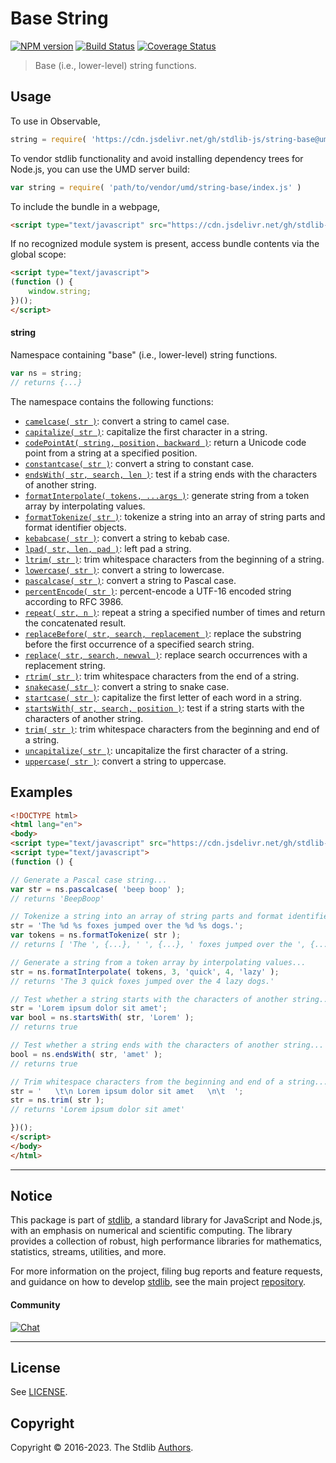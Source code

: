 <!--

@license Apache-2.0

Copyright (c) 2022 The Stdlib Authors.

Licensed under the Apache License, Version 2.0 (the "License");
you may not use this file except in compliance with the License.
You may obtain a copy of the License at

   http://www.apache.org/licenses/LICENSE-2.0

Unless required by applicable law or agreed to in writing, software
distributed under the License is distributed on an "AS IS" BASIS,
WITHOUT WARRANTIES OR CONDITIONS OF ANY KIND, either express or implied.
See the License for the specific language governing permissions and
limitations under the License.

-->

# Base String

[![NPM version][npm-image]][npm-url] [![Build Status][test-image]][test-url] [![Coverage Status][coverage-image]][coverage-url] <!-- [![dependencies][dependencies-image]][dependencies-url] -->

> Base (i.e., lower-level) string functions.



<section class="usage">

## Usage

To use in Observable,

```javascript
string = require( 'https://cdn.jsdelivr.net/gh/stdlib-js/string-base@umd/browser.js' )
```

To vendor stdlib functionality and avoid installing dependency trees for Node.js, you can use the UMD server build:

```javascript
var string = require( 'path/to/vendor/umd/string-base/index.js' )
```

To include the bundle in a webpage,

```html
<script type="text/javascript" src="https://cdn.jsdelivr.net/gh/stdlib-js/string-base@umd/browser.js"></script>
```

If no recognized module system is present, access bundle contents via the global scope:

```html
<script type="text/javascript">
(function () {
    window.string;
})();
</script>
```

#### string

Namespace containing "base" (i.e., lower-level) string functions.

```javascript
var ns = string;
// returns {...}
```

The namespace contains the following functions:

<!-- <toc pattern="*"> -->

<div class="namespace-toc">

-   <span class="signature">[`camelcase( str )`][@stdlib/string/base/camelcase]</span><span class="delimiter">: </span><span class="description">convert a string to camel case.</span>
-   <span class="signature">[`capitalize( str )`][@stdlib/string/base/capitalize]</span><span class="delimiter">: </span><span class="description">capitalize the first character in a string.</span>
-   <span class="signature">[`codePointAt( string, position, backward )`][@stdlib/string/base/code-point-at]</span><span class="delimiter">: </span><span class="description">return a Unicode code point from a string at a specified position.</span>
-   <span class="signature">[`constantcase( str )`][@stdlib/string/base/constantcase]</span><span class="delimiter">: </span><span class="description">convert a string to constant case.</span>
-   <span class="signature">[`endsWith( str, search, len )`][@stdlib/string/base/ends-with]</span><span class="delimiter">: </span><span class="description">test if a string ends with the characters of another string.</span>
-   <span class="signature">[`formatInterpolate( tokens, ...args )`][@stdlib/string/base/format-interpolate]</span><span class="delimiter">: </span><span class="description">generate string from a token array by interpolating values.</span>
-   <span class="signature">[`formatTokenize( str )`][@stdlib/string/base/format-tokenize]</span><span class="delimiter">: </span><span class="description">tokenize a string into an array of string parts and format identifier objects.</span>
-   <span class="signature">[`kebabcase( str )`][@stdlib/string/base/kebabcase]</span><span class="delimiter">: </span><span class="description">convert a string to kebab case.</span>
-   <span class="signature">[`lpad( str, len, pad )`][@stdlib/string/base/left-pad]</span><span class="delimiter">: </span><span class="description">left pad a string.</span>
-   <span class="signature">[`ltrim( str )`][@stdlib/string/base/left-trim]</span><span class="delimiter">: </span><span class="description">trim whitespace characters from the beginning of a string.</span>
-   <span class="signature">[`lowercase( str )`][@stdlib/string/base/lowercase]</span><span class="delimiter">: </span><span class="description">convert a string to lowercase.</span>
-   <span class="signature">[`pascalcase( str )`][@stdlib/string/base/pascalcase]</span><span class="delimiter">: </span><span class="description">convert a string to Pascal case.</span>
-   <span class="signature">[`percentEncode( str )`][@stdlib/string/base/percent-encode]</span><span class="delimiter">: </span><span class="description">percent-encode a UTF-16 encoded string according to RFC 3986.</span>
-   <span class="signature">[`repeat( str, n )`][@stdlib/string/base/repeat]</span><span class="delimiter">: </span><span class="description">repeat a string a specified number of times and return the concatenated result.</span>
-   <span class="signature">[`replaceBefore( str, search, replacement )`][@stdlib/string/base/replace-before]</span><span class="delimiter">: </span><span class="description">replace the substring before the first occurrence of a specified search string.</span>
-   <span class="signature">[`replace( str, search, newval )`][@stdlib/string/base/replace]</span><span class="delimiter">: </span><span class="description">replace search occurrences with a replacement string.</span>
-   <span class="signature">[`rtrim( str )`][@stdlib/string/base/right-trim]</span><span class="delimiter">: </span><span class="description">trim whitespace characters from the end of a string.</span>
-   <span class="signature">[`snakecase( str )`][@stdlib/string/base/snakecase]</span><span class="delimiter">: </span><span class="description">convert a string to snake case.</span>
-   <span class="signature">[`startcase( str )`][@stdlib/string/base/startcase]</span><span class="delimiter">: </span><span class="description">capitalize the first letter of each word in a string.</span>
-   <span class="signature">[`startsWith( str, search, position )`][@stdlib/string/base/starts-with]</span><span class="delimiter">: </span><span class="description">test if a string starts with the characters of another string.</span>
-   <span class="signature">[`trim( str )`][@stdlib/string/base/trim]</span><span class="delimiter">: </span><span class="description">trim whitespace characters from the beginning and end of a string.</span>
-   <span class="signature">[`uncapitalize( str )`][@stdlib/string/base/uncapitalize]</span><span class="delimiter">: </span><span class="description">uncapitalize the first character of a string.</span>
-   <span class="signature">[`uppercase( str )`][@stdlib/string/base/uppercase]</span><span class="delimiter">: </span><span class="description">convert a string to uppercase.</span>

</div>

<!-- </toc> -->

</section>

<!-- /.usage -->

<!-- Package notes. Make sure to keep an empty line after the `section` element and another before the `/section` close. -->

<section class="notes">

</section>

<!-- /.notes -->

<section class="examples">

## Examples

<!-- TODO: better examples -->

<!-- eslint no-undef: "error" -->

```html
<!DOCTYPE html>
<html lang="en">
<body>
<script type="text/javascript" src="https://cdn.jsdelivr.net/gh/stdlib-js/string-base@umd/browser.js"></script>
<script type="text/javascript">
(function () {

// Generate a Pascal case string...
var str = ns.pascalcase( 'beep boop' );
// returns 'BeepBoop'

// Tokenize a string into an array of string parts and format identifier objects...
str = 'The %d %s foxes jumped over the %d %s dogs.';
var tokens = ns.formatTokenize( str );
// returns [ 'The ', {...}, ' ', {...}, ' foxes jumped over the ', {...}, ' ', {...}, ' dogs.' ]

// Generate a string from a token array by interpolating values...
str = ns.formatInterpolate( tokens, 3, 'quick', 4, 'lazy' );
// returns 'The 3 quick foxes jumped over the 4 lazy dogs.'

// Test whether a string starts with the characters of another string...
str = 'Lorem ipsum dolor sit amet';
var bool = ns.startsWith( str, 'Lorem' );
// returns true

// Test whether a string ends with the characters of another string...
bool = ns.endsWith( str, 'amet' );
// returns true

// Trim whitespace characters from the beginning and end of a string...
str = '   \t\n Lorem ipsum dolor sit amet   \n\t  ';
str = ns.trim( str );
// returns 'Lorem ipsum dolor sit amet'

})();
</script>
</body>
</html>
```

</section>

<!-- /.examples -->

<!-- Section for related `stdlib` packages. Do not manually edit this section, as it is automatically populated. -->

<section class="related">

</section>

<!-- /.related -->

<!-- Section for all links. Make sure to keep an empty line after the `section` element and another before the `/section` close. -->


<section class="main-repo" >

* * *

## Notice

This package is part of [stdlib][stdlib], a standard library for JavaScript and Node.js, with an emphasis on numerical and scientific computing. The library provides a collection of robust, high performance libraries for mathematics, statistics, streams, utilities, and more.

For more information on the project, filing bug reports and feature requests, and guidance on how to develop [stdlib][stdlib], see the main project [repository][stdlib].

#### Community

[![Chat][chat-image]][chat-url]

---

## License

See [LICENSE][stdlib-license].


## Copyright

Copyright &copy; 2016-2023. The Stdlib [Authors][stdlib-authors].

</section>

<!-- /.stdlib -->

<!-- Section for all links. Make sure to keep an empty line after the `section` element and another before the `/section` close. -->

<section class="links">

[npm-image]: http://img.shields.io/npm/v/@stdlib/string-base.svg
[npm-url]: https://npmjs.org/package/@stdlib/string-base

[test-image]: https://github.com/stdlib-js/string-base/actions/workflows/test.yml/badge.svg?branch=main
[test-url]: https://github.com/stdlib-js/string-base/actions/workflows/test.yml?query=branch:main

[coverage-image]: https://img.shields.io/codecov/c/github/stdlib-js/string-base/main.svg
[coverage-url]: https://codecov.io/github/stdlib-js/string-base?branch=main

<!--

[dependencies-image]: https://img.shields.io/david/stdlib-js/string-base.svg
[dependencies-url]: https://david-dm.org/stdlib-js/string-base/main

-->

[chat-image]: https://img.shields.io/gitter/room/stdlib-js/stdlib.svg
[chat-url]: https://app.gitter.im/#/room/#stdlib-js_stdlib:gitter.im

[stdlib]: https://github.com/stdlib-js/stdlib

[stdlib-authors]: https://github.com/stdlib-js/stdlib/graphs/contributors

[umd]: https://github.com/umdjs/umd
[es-module]: https://developer.mozilla.org/en-US/docs/Web/JavaScript/Guide/Modules

[deno-url]: https://github.com/stdlib-js/string-base/tree/deno
[umd-url]: https://github.com/stdlib-js/string-base/tree/umd
[esm-url]: https://github.com/stdlib-js/string-base/tree/esm
[branches-url]: https://github.com/stdlib-js/string-base/blob/main/branches.md

[stdlib-license]: https://raw.githubusercontent.com/stdlib-js/string-base/main/LICENSE

<!-- <toc-links> -->

[@stdlib/string/base/camelcase]: https://github.com/stdlib-js/string-base-camelcase/tree/umd

[@stdlib/string/base/capitalize]: https://github.com/stdlib-js/string-base-capitalize/tree/umd

[@stdlib/string/base/code-point-at]: https://github.com/stdlib-js/string-base-code-point-at/tree/umd

[@stdlib/string/base/constantcase]: https://github.com/stdlib-js/string-base-constantcase/tree/umd

[@stdlib/string/base/ends-with]: https://github.com/stdlib-js/string-base-ends-with/tree/umd

[@stdlib/string/base/format-interpolate]: https://github.com/stdlib-js/string-base-format-interpolate/tree/umd

[@stdlib/string/base/format-tokenize]: https://github.com/stdlib-js/string-base-format-tokenize/tree/umd

[@stdlib/string/base/kebabcase]: https://github.com/stdlib-js/string-base-kebabcase/tree/umd

[@stdlib/string/base/left-pad]: https://github.com/stdlib-js/string-base-left-pad/tree/umd

[@stdlib/string/base/left-trim]: https://github.com/stdlib-js/string-base-left-trim/tree/umd

[@stdlib/string/base/lowercase]: https://github.com/stdlib-js/string-base-lowercase/tree/umd

[@stdlib/string/base/pascalcase]: https://github.com/stdlib-js/string-base-pascalcase/tree/umd

[@stdlib/string/base/percent-encode]: https://github.com/stdlib-js/string-base-percent-encode/tree/umd

[@stdlib/string/base/repeat]: https://github.com/stdlib-js/string-base-repeat/tree/umd

[@stdlib/string/base/replace-before]: https://github.com/stdlib-js/string-base-replace-before/tree/umd

[@stdlib/string/base/replace]: https://github.com/stdlib-js/string-base-replace/tree/umd

[@stdlib/string/base/right-trim]: https://github.com/stdlib-js/string-base-right-trim/tree/umd

[@stdlib/string/base/snakecase]: https://github.com/stdlib-js/string-base-snakecase/tree/umd

[@stdlib/string/base/startcase]: https://github.com/stdlib-js/string-base-startcase/tree/umd

[@stdlib/string/base/starts-with]: https://github.com/stdlib-js/string-base-starts-with/tree/umd

[@stdlib/string/base/trim]: https://github.com/stdlib-js/string-base-trim/tree/umd

[@stdlib/string/base/uncapitalize]: https://github.com/stdlib-js/string-base-uncapitalize/tree/umd

[@stdlib/string/base/uppercase]: https://github.com/stdlib-js/string-base-uppercase/tree/umd

<!-- </toc-links> -->

</section>

<!-- /.links -->
